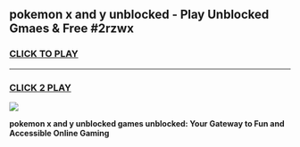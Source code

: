 
## pokemon x and y unblocked - Play Unblocked Gmaes & Free #2rzwx
<h3>
<a href="https://news.freeplayer.one?title=pokemon_x_and_y_unblocked&ref=24F">CLICK TO PLAY</a></h3>
<hr>

<h3>
<a href="https://news.freeplayer.one?title=pokemon_x_and_y_unblocked&ref=24F">CLICK 2 PLAY</a>
  
</h3>

<a href="https://news.freeplayer.one?title=pokemon_x_and_y_unblocked&ref=24F/"><img src="https://clearcache.store/games.png"></a>


**pokemon x and y unblocked games unblocked: Your Gateway to Fun and Accessible Online Gaming**
